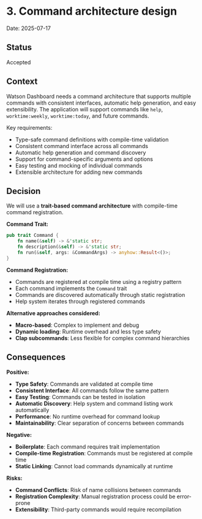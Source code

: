 # 3. Command architecture design

Date: 2025-07-17

## Status

Accepted

## Context

Watson Dashboard needs a command architecture that supports multiple commands with consistent interfaces, automatic help generation, and easy extensibility. The application will support commands like `help`, `worktime:weekly`, `worktime:today`, and future commands.

Key requirements:
- Type-safe command definitions with compile-time validation
- Consistent command interface across all commands
- Automatic help generation and command discovery
- Support for command-specific arguments and options
- Easy testing and mocking of individual commands
- Extensible architecture for adding new commands

## Decision

We will use a **trait-based command architecture** with compile-time command registration.

**Command Trait:**
```rust
pub trait Command {
    fn name(&self) -> &'static str;
    fn description(&self) -> &'static str;
    fn run(&self, args: &CommandArgs) -> anyhow::Result<()>;
}
```

**Command Registration:**
- Commands are registered at compile time using a registry pattern
- Each command implements the `Command` trait
- Commands are discovered automatically through static registration
- Help system iterates through registered commands

**Alternative approaches considered:**
- **Macro-based**: Complex to implement and debug
- **Dynamic loading**: Runtime overhead and less type safety
- **Clap subcommands**: Less flexible for complex command hierarchies

## Consequences

**Positive:**
- **Type Safety**: Commands are validated at compile time
- **Consistent Interface**: All commands follow the same pattern
- **Easy Testing**: Commands can be tested in isolation
- **Automatic Discovery**: Help system and command listing work automatically
- **Performance**: No runtime overhead for command lookup
- **Maintainability**: Clear separation of concerns between commands

**Negative:**
- **Boilerplate**: Each command requires trait implementation
- **Compile-time Registration**: Commands must be registered at compile time
- **Static Linking**: Cannot load commands dynamically at runtime

**Risks:**
- **Command Conflicts**: Risk of name collisions between commands
- **Registration Complexity**: Manual registration process could be error-prone
- **Extensibility**: Third-party commands would require recompilation
